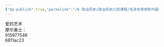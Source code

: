 ```yaml
---
{"dg-publish":true,"permalink":"/6 政治历史/政治历史川农课程/毛泽东思想和中国特色社会主义理论体系概论/20200907/","title":"20200907"}
---
```



爱的艺术  
摩尔勇士：  
915977546  
6811ac23